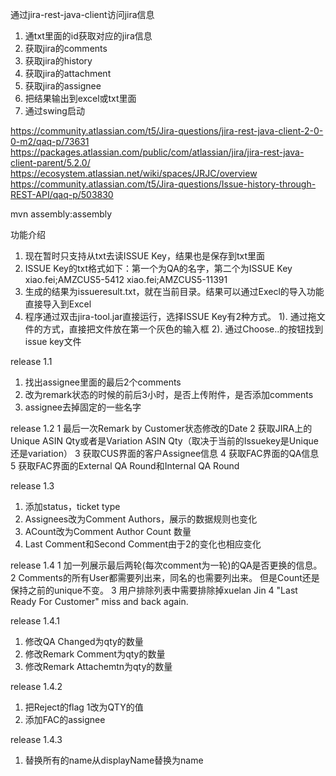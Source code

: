 

通过jira-rest-java-client访问jira信息
1. 通txt里面的id获取对应的jira信息
2. 获取jira的comments
3. 获取jira的history
4. 获取jira的attachment
5. 获取jira的assignee
6. 把结果输出到excel或txt里面
7. 通过swing启动

https://community.atlassian.com/t5/Jira-questions/jira-rest-java-client-2-0-0-m2/qaq-p/73631
https://packages.atlassian.com/public/com/atlassian/jira/jira-rest-java-client-parent/5.2.0/
https://ecosystem.atlassian.net/wiki/spaces/JRJC/overview
https://community.atlassian.com/t5/Jira-questions/Issue-history-through-REST-API/qaq-p/503830

mvn assembly:assembly

功能介绍
1. 现在暂时只支持从txt去读ISSUE Key，结果也是保存到txt里面
2. ISSUE Key的txt格式如下：第一个为QA的名字，第二个为ISSUE Key
xiao.fei;AMZCUS5-5412
xiao.fei;AMZCUS5-11391
3. 生成的结果为issueresult.txt，就在当前目录。结果可以通过Execl的导入功能直接导入到Excel
4. 程序通过双击jira-tool.jar直接运行，选择ISSUE Key有2种方式。
    1). 通过拖文件的方式，直接把文件放在第一个灰色的输入框
    2). 通过Choose..的按钮找到issue key文件


release 1.1
1. 找出assignee里面的最后2个comments
2. 改为remark状态的时候的前后3小时，是否上传附件，是否添加comments
3. assignee去掉固定的一些名字


release 1.2
1 最后一次Remark by Customer状态修改的Date
2 获取JIRA上的Unique ASIN Qty或者是Variation ASIN Qty（取决于当前的Issuekey是Unique 还是variation）
3 获取CUS界面的客户Assignee信息
4 获取FAC界面的QA信息
5 获取FAC界面的External QA Round和Internal QA Round

release 1.3
1. 添加status，ticket type
2. Assignees改为Comment Authors，展示的数据规则也变化
3. ACount改为Comment Author Count 数量
4. Last Comment和Second Comment由于2的变化也相应变化


release 1.4
1 加一列展示最后两轮(每次comment为一轮)的QA是否更换的信息。
2 Comments的所有User都需要列出来，同名的也需要列出来。 但是Count还是保持之前的unique不变。
3 用户排除列表中需要排除掉xuelan Jin
4 "Last Ready For Customer" miss and back again.


release 1.4.1
1. 修改QA Changed为qty的数量
2. 修改Remark Comment为qty的数量
3. 修改Remark Attachemtn为qty的数量

release 1.4.2
1. 把Reject的flag 1改为QTY的值
2. 添加FAC的assignee

release 1.4.3
1. 替换所有的name从displayName替换为name